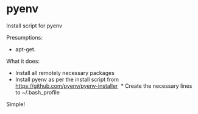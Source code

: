 # pyenv
Install script for pyenv

Presumptions:
 * apt-get.

What it does:
  * Install all remotely necessary packages
  * Install pyenv as per the install script from https://github.com/pyenv/pyenv-installer
  * Create the necessary lines to ~/.bash_profile
 
Simple!
